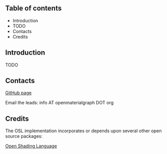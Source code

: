 Table of contents
------------------

* Introduction
* TODO
* Contacts
* Credits


Introduction
------------

TODO

Contacts
--------

[GitHub page](https://github.com/OpenMaterialGraph/OpenMaterialGraph)

Email the leads:  info AT openmaterialgraph DOT org


Credits
-------

The OSL implementation incorporates or depends upon several other open
source packages:

[Open Shading Language](https://github.com/imageworks/OpenShadingLanguage)